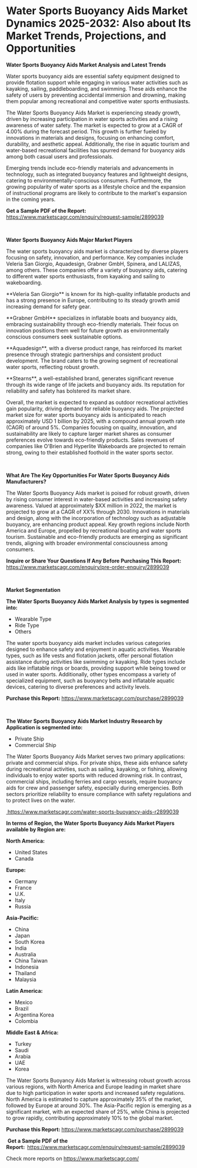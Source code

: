 <p><h1>Water Sports Buoyancy Aids Market Dynamics 2025-2032: Also about Its Market Trends, Projections, and Opportunities</h1></p><p><strong>Water Sports Buoyancy Aids Market Analysis and Latest Trends</strong></p>
<p><p>Water sports buoyancy aids are essential safety equipment designed to provide flotation support while engaging in various water activities such as kayaking, sailing, paddleboarding, and swimming. These aids enhance the safety of users by preventing accidental immersion and drowning, making them popular among recreational and competitive water sports enthusiasts.</p><p>The Water Sports Buoyancy Aids Market is experiencing steady growth, driven by increasing participation in water sports activities and a rising awareness of water safety. The market is expected to grow at a CAGR of 4.00% during the forecast period. This growth is further fueled by innovations in materials and designs, focusing on enhancing comfort, durability, and aesthetic appeal. Additionally, the rise in aquatic tourism and water-based recreational facilities has spurred demand for buoyancy aids among both casual users and professionals.</p><p>Emerging trends include eco-friendly materials and advancements in technology, such as integrated buoyancy features and lightweight designs, catering to environmentally-conscious consumers. Furthermore, the growing popularity of water sports as a lifestyle choice and the expansion of instructional programs are likely to contribute to the market's expansion in the coming years.</p></p>
<p><strong>Get a Sample PDF of the Report:&nbsp;</strong> <a href="https://www.marketscagr.com/enquiry/request-sample/2899039?utm_campaign=2782&utm_medium=2&utm_source=Github&utm_content=ia&utm_term=15032025&utm_id=water-sports-buoyancy-aids">https://www.marketscagr.com/enquiry/request-sample/2899039</a></p>
<p>&nbsp;</p>
<p><strong>Water Sports Buoyancy Aids Major Market Players</strong></p>
<p><p>The water sports buoyancy aids market is characterized by diverse players focusing on safety, innovation, and performance. Key companies include Veleria San Giorgio, Aquadesign, Grabner GmbH, Spinera, and LALIZAS, among others. These companies offer a variety of buoyancy aids, catering to different water sports enthusiasts, from kayaking and sailing to wakeboarding.</p><p>**Veleria San Giorgio** is known for its high-quality inflatable products and has a strong presence in Europe, contributing to its steady growth amid increasing demand for safety gear. </p><p>**Grabner GmbH** specializes in inflatable boats and buoyancy aids, embracing sustainability through eco-friendly materials. Their focus on innovation positions them well for future growth as environmentally conscious consumers seek sustainable options.</p><p>**Aquadesign**, with a diverse product range, has reinforced its market presence through strategic partnerships and consistent product development. The brand caters to the growing segment of recreational water sports, reflecting robust growth.</p><p>**Stearns**, a well-established brand, generates significant revenue through its wide range of life jackets and buoyancy aids. Its reputation for reliability and safety has bolstered its market share.</p><p>Overall, the market is expected to expand as outdoor recreational activities gain popularity, driving demand for reliable buoyancy aids. The projected market size for water sports buoyancy aids is anticipated to reach approximately USD 1 billion by 2025, with a compound annual growth rate (CAGR) of around 5%. Companies focusing on quality, innovation, and sustainability are likely to capture larger market shares as consumer preferences evolve towards eco-friendly products. Sales revenues of companies like O'Brien and Hyperlite Wakeboards are projected to remain strong, owing to their established foothold in the water sports sector.</p></p>
<p>&nbsp;</p>
<p><strong>What Are The Key Opportunities For Water Sports Buoyancy Aids Manufacturers?</strong></p>
<p><p>The Water Sports Buoyancy Aids market is poised for robust growth, driven by rising consumer interest in water-based activities and increasing safety awareness. Valued at approximately $XX million in 2022, the market is projected to grow at a CAGR of XX% through 2030. Innovations in materials and design, along with the incorporation of technology such as adjustable buoyancy, are enhancing product appeal. Key growth regions include North America and Europe, propelled by recreational boating and water sports tourism. Sustainable and eco-friendly products are emerging as significant trends, aligning with broader environmental consciousness among consumers.</p></p>
<p><strong>Inquire or Share Your Questions If Any Before Purchasing This Report:</strong> <a href="https://www.marketscagr.com/enquiry/pre-order-enquiry/2899039?utm_campaign=2782&utm_medium=2&utm_source=Github&utm_content=ia&utm_term=15032025&utm_id=water-sports-buoyancy-aids">https://www.marketscagr.com/enquiry/pre-order-enquiry/2899039</a></p>
<p>&nbsp;</p>
<p><strong>Market Segmentation</strong></p>
<p><strong>The Water Sports Buoyancy Aids Market Analysis by types is segmented into:</strong></p>
<p><ul><li>Wearable Type</li><li>Ride Type</li><li>Others</li></ul></p>
<p><p>The water sports buoyancy aids market includes various categories designed to enhance safety and enjoyment in aquatic activities. Wearable types, such as life vests and flotation jackets, offer personal flotation assistance during activities like swimming or kayaking. Ride types include aids like inflatable rings or boards, providing support while being towed or used in water sports. Additionally, other types encompass a variety of specialized equipment, such as buoyancy belts and inflatable aquatic devices, catering to diverse preferences and activity levels.</p></p>
<p><strong>Purchase this Report:&nbsp;</strong><a href="https://www.marketscagr.com/purchase/2899039?utm_campaign=2782&utm_medium=2&utm_source=Github&utm_content=ia&utm_term=15032025&utm_id=water-sports-buoyancy-aids">https://www.marketscagr.com/purchase/2899039</a></p>
<p>&nbsp;</p>
<p><strong>The Water Sports Buoyancy Aids Market Industry Research by Application is segmented into:</strong></p>
<p><ul><li>Private Ship</li><li>Commercial Ship</li></ul></p>
<p><p>The Water Sports Buoyancy Aids Market serves two primary applications: private and commercial ships. For private ships, these aids enhance safety during recreational activities, such as sailing, kayaking, or fishing, allowing individuals to enjoy water sports with reduced drowning risk. In contrast, commercial ships, including ferries and cargo vessels, require buoyancy aids for crew and passenger safety, especially during emergencies. Both sectors prioritize reliability to ensure compliance with safety regulations and to protect lives on the water.</p></p>
<p><a href="https://www.marketscagr.com/water-sports-buoyancy-aids-r2899039?utm_campaign=2782&utm_medium=2&utm_source=Github&utm_content=ia&utm_term=15032025&utm_id=water-sports-buoyancy-aids">&nbsp;https://www.marketscagr.com/water-sports-buoyancy-aids-r2899039</a></p>
<p><strong>In terms of Region, the Water Sports Buoyancy Aids Market Players available by Region are:</strong></p>
<p>
    <p> <strong> North America: </strong>
        <ul>
            <li>United States</li>
            <li>Canada</li>
        </ul>
        </p> 
    <p> <strong> Europe: </strong>
        <ul>
            <li>Germany</li>
            <li>France</li>
            <li>U.K.</li>
            <li>Italy</li>
            <li>Russia</li>
        </ul>
        </p> 
    <p> <strong> Asia-Pacific: </strong>
        <ul>
            <li>China</li>
            <li>Japan</li>
            <li>South Korea</li>
            <li>India</li>
            <li>Australia</li>
            <li>China Taiwan</li>
            <li>Indonesia</li>
            <li>Thailand</li>
            <li>Malaysia</li>
        </ul>
        </p> 
    <p> <strong> Latin America: </strong>
        <ul>
            <li>Mexico</li>
            <li>Brazil</li>
            <li>Argentina Korea</li>
            <li>Colombia</li>
        </ul>
        </p> 
    <p> <strong> Middle East & Africa: </strong>
        <ul>
            <li>Turkey</li>
            <li>Saudi</li>
            <li>Arabia</li>
            <li>UAE</li>
            <li>Korea</li>
        </ul>
    </p>
    </p>
<p><p>The Water Sports Buoyancy Aids Market is witnessing robust growth across various regions, with North America and Europe leading in market share due to high participation in water sports and increased safety regulations. North America is estimated to capture approximately 35% of the market, followed by Europe at around 30%. The Asia-Pacific region is emerging as a significant market, with an expected share of 25%, while China is projected to grow rapidly, contributing approximately 10% to the global market.</p></p>
<p><strong>Purchase this Report: </strong><a href="https://www.marketscagr.com/purchase/2899039?utm_campaign=2782&utm_medium=2&utm_source=Github&utm_content=ia&utm_term=15032025&utm_id=water-sports-buoyancy-aids">https://www.marketscagr.com/purchase/2899039</a></p>
<p>&nbsp;<strong>Get a Sample PDF of the Report:&nbsp;&nbsp;</strong><a href="https://www.marketscagr.com/enquiry/request-sample/2899039?utm_campaign=2782&utm_medium=2&utm_source=Github&utm_content=ia&utm_term=15032025&utm_id=water-sports-buoyancy-aids">https://www.marketscagr.com/enquiry/request-sample/2899039</a></p>
<p><strong></strong></p>
<p>Check more reports on <a href="https://www.marketscagr.com/?utm_campaign=2782&utm_medium=2&utm_source=Github&utm_content=ia&utm_term=15032025&utm_id=water-sports-buoyancy-aids">https://www.marketscagr.com/</a></p>